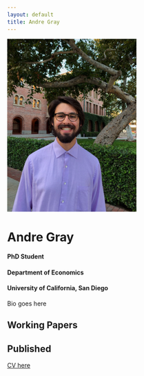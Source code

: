 ```yaml
---
layout: default
title: Andre Gray
---
```

<div class="wrapper">
 <div class="left">
      <img class="profile-picture" src="/assets/headshot.jpg" width="300"/>
      <h1 class="name">Andre Gray</h1>
      <h4 class="subtitle">PhD Student</h4>
	<h4 class="subtitle">Department of Economics</h4>
	     <h4 class="subtitle">University of California, San Diego</h4>
    </div>
    
  <div class="right">
      <p class="bio">
        Bio goes here
      </p>
	<h2> Working Papers</h2>
	<h2> Published</h2>
	<a href="https://drive.google.com/file/d/1tJv8fmGj3zLdR4JBuzxvyzSF9wyK232m/view?usp=sharing">CV here</a>
    </div>
    
  </div>
   
